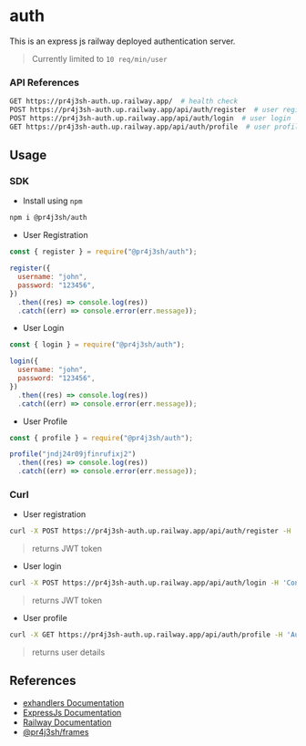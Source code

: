 # auth

This is an express js railway deployed authentication server.

> Currently limited to `10 req/min/user`

### API References

```bash
GET https://pr4j3sh-auth.up.railway.app/  # health check
POST https://pr4j3sh-auth.up.railway.app/api/auth/register  # user registration
POST https://pr4j3sh-auth.up.railway.app/api/auth/login  # user login
GET https://pr4j3sh-auth.up.railway.app/api/auth/profile  # user profile
```

## Usage

### SDK

- Install using `npm`

```bash
npm i @pr4j3sh/auth
```

- User Registration

```js
const { register } = require("@pr4j3sh/auth");

register({
  username: "john",
  password: "123456",
})
  .then((res) => console.log(res))
  .catch((err) => console.error(err.message));
```

- User Login

```js
const { login } = require("@pr4j3sh/auth");

login({
  username: "john",
  password: "123456",
})
  .then((res) => console.log(res))
  .catch((err) => console.error(err.message));
```

- User Profile

```js
const { profile } = require("@pr4j3sh/auth");

profile("jndj24r09jfinrufixj2")
  .then((res) => console.log(res))
  .catch((err) => console.error(err.message));
```

### Curl

- User registration

```bash
curl -X POST https://pr4j3sh-auth.up.railway.app/api/auth/register -H 'Content-Type: application/json' -d '{"username":"john", "password":"123456"}'
```

> returns JWT token

- User login

```bash
curl -X POST https://pr4j3sh-auth.up.railway.app/api/auth/login -H 'Content-Type: application/json' -d '{"username":"john", "password":"123456"}'
```

> returns JWT token

- User profile

```bash
curl -X GET https://pr4j3sh-auth.up.railway.app/api/auth/profile -H 'Authorization: Bearer <token>'
```

> returns user details

## References

- [exhandlers Documentation](https://pr4j3sh.github.io/exhandlers/)
- [ExpressJs Documentation](https://expressjs.com/en/starter/hello-world.html)
- [Railway Documentation](https://docs.railway.com/guides/express)
- [@pr4j3sh/frames](https://github.com/pr4j3sh/frames)
